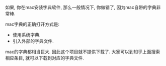 如果, 你在mac安装字典软件, 那么一般情况下, 你做错了, 因为mac自带的字典非常棒.

mac字典的正确打开方式是: 

- 使用系统字典.
- 引入外部的字典文件. 

mac的字典都相当巨大.  因此这个项目就不提供下载了. 大家可以到知乎上面搜索相应条目, 就可以下载到对应的字典文件. 